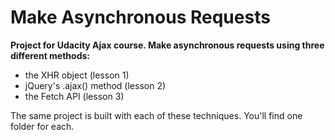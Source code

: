 # Make Asynchronous Requests

**Project for Udacity Ajax course. Make asynchronous requests using three different methods:**

* the XHR object (lesson 1)
* jQuery's .ajax() method (lesson 2)
* the Fetch API (lesson 3)

The same project is built with each of these techniques. You'll find one folder for each.
